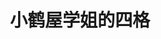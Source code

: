 ---
logo: images/official_comic/小鹤屋学姐的四格.jpg
title: 小鹤屋学姐的四格
subTitle: 

category: 官方漫画

hasResource: true
downloadList:
  - intro: jpg
    size: 14.4MB
    link: 
  - intro: mobi
    size: 21MB
    link: 
  - intro: epub
    size: 26MB
    link: 
  - intro: 云盘 提取码:wzxw
    size: 
    link: https://pan.baidu.com/s/1PD_oSGugyt_etibqMS7r8A

downloadContent: |
  小鹤屋学姐是由《凉宫春日的忧郁》衍生的搞笑四格漫画，以鹤屋学姐为原型创作，在作者的个人网站上进行不定期连载。
---